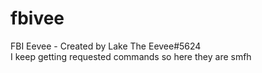 # fbivee

FBI Eevee - Created by Lake The Eevee#5624<br>
I keep getting requested commands so here they are smfh

